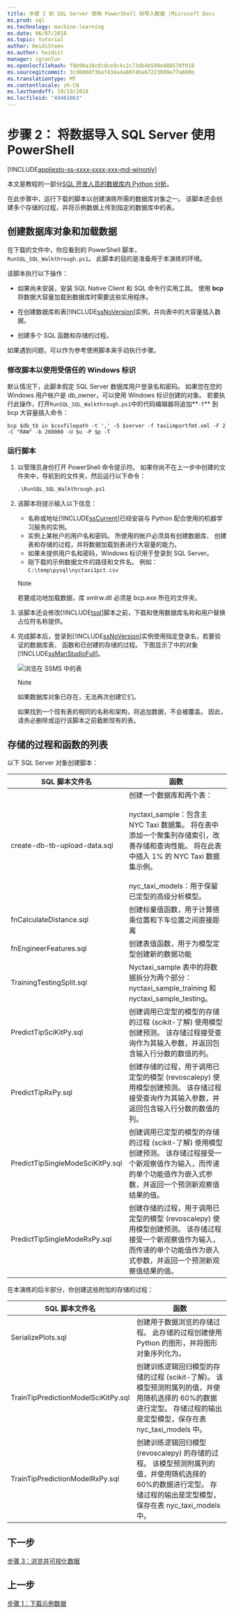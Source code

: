 ```yaml
---
title: 步骤 2 到 SQL Server 使用 PowerShell 将导入数据 |Microsoft Docs
ms.prod: sql
ms.technology: machine-learning
ms.date: 06/07/2018
ms.topic: tutorial
author: HeidiSteen
ms.author: heidist
manager: cgronlun
ms.openlocfilehash: f8b90a18c0cdce9c4c2c73db4b599e488570f018
ms.sourcegitcommit: 3cd6068f3baf434a4a8074ba67223899e77a690b
ms.translationtype: MT
ms.contentlocale: zh-CN
ms.lasthandoff: 10/19/2018
ms.locfileid: "49461863"
---
```

# <a name="step-2-import-data-to-sql-server-using-powershell"></a>步骤 2： 将数据导入 SQL Server 使用 PowerShell
[!INCLUDE[appliesto-ss-xxxx-xxxx-xxx-md-winonly](../../includes/appliesto-ss-xxxx-xxxx-xxx-md-winonly.md)]

本文是教程的一部分[SQL 开发人员的数据库内 Python 分析](sqldev-in-database-python-for-sql-developers.md)。 

在此步骤中，运行下载的脚本以创建演练所需的数据库对象之一。 该脚本还会创建多个存储的过程，并将示例数据上传到指定的数据库中的表。

## <a name="create-database-objects-and-load-data"></a>创建数据库对象和加载数据

在下载的文件中，你应看到的 PowerShell 脚本， `RunSQL_SQL_Walkthrough.ps1`。 此脚本的目的是准备用于本演练的环境。

该脚本执行以下操作：

- 如果尚未安装，安装 SQL Native Client 和 SQL 命令行实用工具。 使用 **bcp**将数据大容量加载到数据库时需要这些实用程序。

- 在创建数据库和表[!INCLUDE[ssNoVersion](../../includes/ssnoversion-md.md)]实例，并向表中的大容量插入数据。

- 创建多个 SQL 函数和存储的过程。

如果遇到问题，可以作为参考使用脚本来手动执行步骤。

### <a name="modify-the-script-to-use-a-trusted-windows-identity"></a>修改脚本以使用受信任的 Windows 标识

默认情况下，此脚本假定 SQL Server 数据库用户登录名和密码。 如果您在您的 Windows 用户帐户是 db_owner，可以使用 Windows 标识创建的对象。 若要执行此操作，打开`RunSQL_SQL_Walkthrough.ps1`中的代码编辑器将追加**`-T`** 到 bcp 大容量插入命令：

```text
bcp $db_tb in $csvfilepath -t ',' -S $server -f taxiimportfmt.xml -F 2 -C "RAW" -b 200000 -U $u -P $p -T
```

### <a name="run-the-script"></a>运行脚本

1. 以管理员身份打开 PowerShell 命令提示符。 如果你尚不在上一步中创建的文件夹中，导航到的文件夹，然后运行以下命令：
  
    ```ps
    .\RunSQL_SQL_Walkthrough.ps1
    ```

2. 该脚本将提示输入以下信息：

    - 名称或地址[!INCLUDE[ssCurrent](../../includes/sscurrent-md.md)]已经安装与 Python 配合使用的机器学习服务的实例。
    - 实例上某帐户的用户名和密码。 所使用的帐户必须具有创建数据库、 创建表和存储的过程，并将数据加载到表进行大容量的能力。 
    - 如果未提供用户名和密码，Windows 标识用于登录到 SQL Server。
    - 刚下载的示例数据文件的路径和文件名。 例如： `C:\temp\pysql\nyctaxi1pct.csv`

    > [!NOTE]
    > 若要成功地加载数据，库 xmlrw.dll 必须是 bcp.exe 所在的文件夹。

3. 该脚本还会修改[!INCLUDE[tsql](../../includes/tsql-md.md)]脚本之前，下载和使用数据库名称和用户替换占位符名称提供。
  
4. 完成脚本后，登录到[!INCLUDE[ssNoVersion](../../includes/ssnoversion-md.md)]实例使用指定登录名，若要验证的数据库表、 函数和已创建的存储的过程。 下图显示了中的对象[!INCLUDE[ssManStudioFull](../../includes/ssmanstudiofull-md.md)]。

    ![浏览在 SSMS 中的表](media/sqldev-python-browsetables1.png "在 SSMS 中查看表")

    > [!NOTE]
    > 如果数据库对象已存在，无法再次创建它们。
    > 
    > 如果找到一个现有表的相同的名称和架构，将追加数据，不会被覆盖。 因此，请务必删除或运行该脚本之前截断现有的表。

## <a name="list-of-stored-procedures-and-functions"></a>存储的过程和函数的列表

以下 SQL Server 对象创建脚本：

|**SQL 脚本文件名**|**函数**|
|------|------|
|create-db-tb-upload-data.sql|创建一个数据库和两个表：<br /><br />nyctaxi_sample：包含主 NYC Taxi 数据集。 将在表中添加一个聚集列存储索引，改善存储和查询性能。 将在此表中插入 1% 的 NYC Taxi 数据集示例。<br /><br />nyc_taxi_models：用于保留已定型的高级分析模型。|
|fnCalculateDistance.sql|创建标量值函数，用于计算搭乘位置和下车位置之间直接距离|
|fnEngineerFeatures.sql|创建表值函数，用于为模型定型创建新的数据功能|
|TrainingTestingSplit.sql|Nyctaxi_sample 表中的将数据拆分为两个部分： nyctaxi_sample_training 和 nyctaxi_sample_testing。|
|PredictTipSciKitPy.sql|创建调用已定型的模型的存储的过程 (scikit-了解) 使用模型创建预测。 该存储过程接受查询作为其输入参数，并返回包含输入行分数的数值的列。|
|PredictTipRxPy.sql|创建存储的过程，用于调用已定型的模型 (revoscalepy) 使用模型创建预测。 该存储过程接受查询作为其输入参数，并返回包含输入行分数的数值的列。|
|PredictTipSingleModeSciKitPy.sql|创建调用已定型的模型的存储的过程 (scikit-了解) 使用模型创建预测。 该存储过程接受一个新观察值作为输入，而传递的单个功能值作为嵌入式参数，并返回一个预测新观察值结果的值。|
|PredictTipSingleModeRxPy.sql|创建存储的过程，用于调用已定型的模型 (revoscalepy) 使用模型创建预测。 该存储过程接受一个新观察值作为输入，而传递的单个功能值作为嵌入式参数，并返回一个预测新观察值结果的值。|

在本演练的后半部分，你创建这些附加的存储的过程：
    
|**SQL 脚本文件名**|**函数**|
|------|------|
|SerializePlots.sql|创建用于数据浏览的存储过程。 此存储的过程创建使用 Python 的图形，并将图形对象序列化为。|
|TrainTipPredictionModelSciKitPy.sql|创建训练逻辑回归模型的存储的过程 (scikit-了解)。 该模型预测附属列的值，并使用随机选择的 60%的数据进行定型。 存储过程的输出是定型模型，保存在表 nyc_taxi_models 中。|
|TrainTipPredictionModelRxPy.sql|创建训练逻辑回归模型 (revoscalepy) 的存储的过程。 该模型预测附属列的值，并使用随机选择的 60%的数据进行定型。 存储过程的输出是定型模型，保存在表 nyc_taxi_models 中。|

## <a name="next-step"></a>下一步

[步骤 3：浏览并可视化数据](sqldev-py3-explore-and-visualize-the-data.md)

## <a name="previous-step"></a>上一步

[步骤 1：下载示例数据](demo-data-nyctaxi-in-sql.md)

